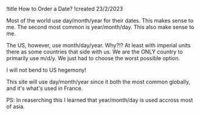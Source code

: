 !title How to Order a Date?
!created 23/2/2023

Most of the world use day/month/year for their dates. This makes sense to me. The second most common is year/month/day. This also make sense to me.

The US, however, use month/day/year. Why?!? At least with imperial units there as some countries that side with us. We are the ONLY country to primarily use m/d/y. We just had to choose the worst possible option.

I will not bend to US hegemony!

This site will use day/month/year since it both the most common globally, and it's what's used in France.

PS: In reaserching this I learned that year/month/day is used accross most of asia.